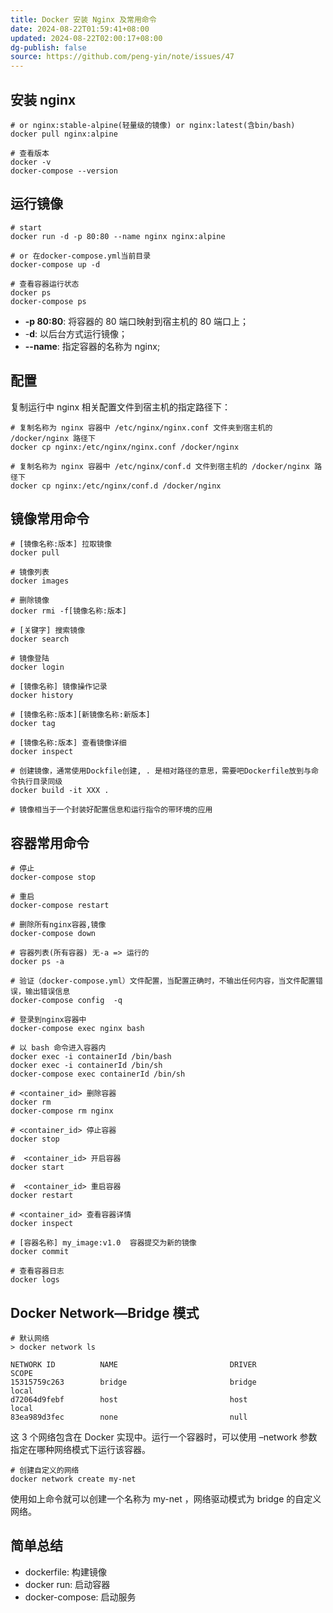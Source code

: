 ```yaml
---
title: Docker 安装 Nginx 及常用命令
date: 2024-08-22T01:59:41+08:00
updated: 2024-08-22T02:00:17+08:00
dg-publish: false
source: https://github.com/peng-yin/note/issues/47
---
```


## 安装 nginx

```shell
# or nginx:stable-alpine(轻量级的镜像) or nginx:latest(含bin/bash)
docker pull nginx:alpine

# 查看版本
docker -v
docker-compose --version
```

## 运行镜像

```shell
# start
docker run -d -p 80:80 --name nginx nginx:alpine

# or 在docker-compose.yml当前目录
docker-compose up -d

# 查看容器运行状态
docker ps
docker-compose ps
```

- **\-p 80:80**: 将容器的 80 端口映射到宿主机的 80 端口上；
- \-**d**: 以后台方式运行镜像；
- **\--name**: 指定容器的名称为 nginx;

## 配置

复制运行中 nginx 相关配置文件到宿主机的指定路径下：

```shell
# 复制名称为 nginx 容器中 /etc/nginx/nginx.conf 文件夹到宿主机的 /docker/nginx 路径下
docker cp nginx:/etc/nginx/nginx.conf /docker/nginx

# 复制名称为 nginx 容器中 /etc/nginx/conf.d 文件到宿主机的 /docker/nginx 路径下
docker cp nginx:/etc/nginx/conf.d /docker/nginx
```

## 镜像常用命令

```shell
# [镜像名称:版本] 拉取镜像
docker pull

# 镜像列表
docker images

# 删除镜像
docker rmi -f[镜像名称:版本]

# [关键字] 搜索镜像
docker search

# 镜像登陆
docker login

# [镜像名称] 镜像操作记录
docker history

# [镜像名称:版本][新镜像名称:新版本]
docker tag

# [镜像名称:版本] 查看镜像详细
docker inspect

# 创建镜像，通常使用Dockfile创建, . 是相对路径的意思，需要吧Dockerfile放到与命令执行目录同级
docker build -it XXX .

# 镜像相当于一个封装好配置信息和运行指令的带环境的应用
```

## 容器常用命令

```shell
# 停止
docker-compose stop

# 重启
docker-compose restart

# 删除所有nginx容器,镜像
docker-compose down

# 容器列表(所有容器) 无-a => 运行的
docker ps -a

# 验证（docker-compose.yml）文件配置，当配置正确时，不输出任何内容，当文件配置错误，输出错误信息
docker-compose config  -q

# 登录到nginx容器中
docker-compose exec nginx bash

# 以 bash 命令进入容器内
docker exec -i containerId /bin/bash
docker exec -i containerId /bin/sh
docker-compose exec containerId /bin/sh

# <container_id> 删除容器
docker rm
docker-compose rm nginx

# <container_id> 停止容器
docker stop

#  <container_id> 开启容器
docker start

#  <container_id> 重启容器
docker restart

# <container_id> 查看容器详情
docker inspect

# [容器名称] my_image:v1.0  容器提交为新的镜像
docker commit

# 查看容器日志
docker logs
```

## Docker Network—Bridge 模式

```shell
# 默认网络
> docker network ls

NETWORK ID          NAME                         DRIVER              SCOPE
15315759c263        bridge                       bridge              local
d72064d9febf        host                         host                local
83ea989d3fec        none                         null
```

这 3 个网络包含在 Docker 实现中。运行一个容器时，可以使用 –network 参数指定在哪种网络模式下运行该容器。

```shell
# 创建自定义的网络
docker network create my-net
```

使用如上命令就可以创建一个名称为 my-net ，网络驱动模式为 bridge 的自定义网络。

## 简单总结

- dockerfile: 构建镜像
- docker run: 启动容器
- docker-compose: 启动服务
